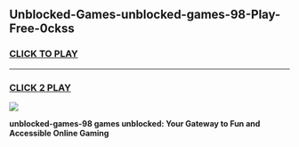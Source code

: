 
## Unblocked-Games-unblocked-games-98-Play-Free-0ckss
<h3>
<a href="https://premium76.site?title=unblocked-games-98&ref=10A">CLICK TO PLAY</a></h3>
<hr>

<h3>
<a href="https://premium76.site?title=unblocked-games-98&ref=10A">CLICK 2 PLAY</a>
  
</h3>

<a href="https://premium76.site?title=unblocked-games-98&ref=10A"><img src="https://clearcache.store/games.png"></a>


**unblocked-games-98 games unblocked: Your Gateway to Fun and Accessible Online Gaming**
